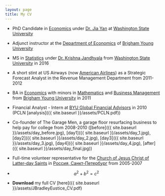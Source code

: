 ```yaml
---
layout: page
title: My CV
---
```


* PhD Candidate in [Economics](http://ses.wsu.edu) under [Dr. Jia Yan](https://people.ses.wsu.edu/yan/) at [Washington State University](https://wsu.edu)
* Adjunct instructor at the [Department of Economics](http://ses.wsu.edu) of [Brigham Young University](https://www.byu.edu)
* MS in [Statistics](http://www.math.wsu.edu) under [Dr. Krishna Jandhyala](http://www.math.wsu.edu/faculty/jand/welcome.php) from [Washington State University](https://wsu.edu) in 2016
* A short stint at US Airways (now [American Airlines](https://www.aa.com/)) as a Strategic Forecast Analyst in the Revenue Management Department from 2011-2012
* BA in [Economics](https://economics.byu.edu) with minors in [Mathematics](https://math.byu.edu) and [Business Management](https://marriottschool.byu.edu) from [Brigham Young University](https://www.byu.edu) in 2011
* Financial Analyst - Intern at [BYU Global Financial Advisors](https://www.linkedin.com/company/byu-global-financial-advisors/) in 2010 (PCLN [analysis]({{ site.baseurl }}/assets/PCLN.pdf))
* Co-founder of The Garage Men, a garage floor resurfacing business to help pay for college from 2008-2010 ([before]({{ site.baseurl }}/assets/day_before.jpg), [day1]({{ site.baseurl }}/assets/day_1.jpg), [day2]({{ site.baseurl }}/assets/day_2.jpg), [day3]({{ site.baseurl }}/assets/day_3.jpg), [day4]({{ site.baseurl }}/assets/day_4.jpg), [after]({{ site.baseurl }}/assets/day_final.jpg))
* Full-time volunteer representative for the [Church of Jesus Christ of Latter-day Saints](https://www.lds.org/?lang=eng) in [Россия, Санкт-Петербург](http://www.lds.ru) from 2005-2007
* $$a^2 + b^2 = c^2$$

* **Download** my full CV [here]({{ site.baseurl }}/assets/JBradleyEustice_CV.pdf)

